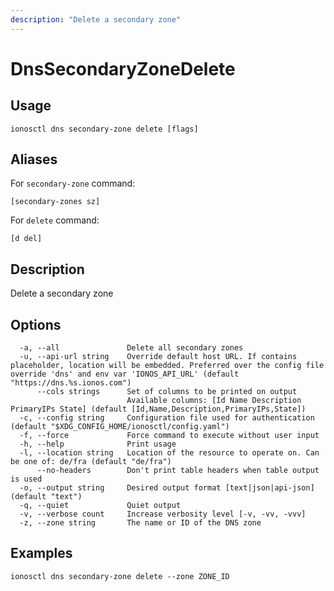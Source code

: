 ```yaml
---
description: "Delete a secondary zone"
---
```


# DnsSecondaryZoneDelete

## Usage

```text
ionosctl dns secondary-zone delete [flags]
```

## Aliases

For `secondary-zone` command:

```text
[secondary-zones sz]
```

For `delete` command:

```text
[d del]
```

## Description

Delete a secondary zone

## Options

```text
  -a, --all               Delete all secondary zones
  -u, --api-url string    Override default host URL. If contains placeholder, location will be embedded. Preferred over the config file override 'dns' and env var 'IONOS_API_URL' (default "https://dns.%s.ionos.com")
      --cols strings      Set of columns to be printed on output 
                          Available columns: [Id Name Description PrimaryIPs State] (default [Id,Name,Description,PrimaryIPs,State])
  -c, --config string     Configuration file used for authentication (default "$XDG_CONFIG_HOME/ionosctl/config.yaml")
  -f, --force             Force command to execute without user input
  -h, --help              Print usage
  -l, --location string   Location of the resource to operate on. Can be one of: de/fra (default "de/fra")
      --no-headers        Don't print table headers when table output is used
  -o, --output string     Desired output format [text|json|api-json] (default "text")
  -q, --quiet             Quiet output
  -v, --verbose count     Increase verbosity level [-v, -vv, -vvv]
  -z, --zone string       The name or ID of the DNS zone
```

## Examples

```text
ionosctl dns secondary-zone delete --zone ZONE_ID
```


